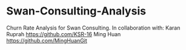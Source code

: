 # Swan-Consulting-Analysis
Churn Rate Analysis for Swan Consulting.
In collaboration with:
Karan Ruprah https://github.com/KSR-16
Ming Huan https://github.com/MingHuanGit
